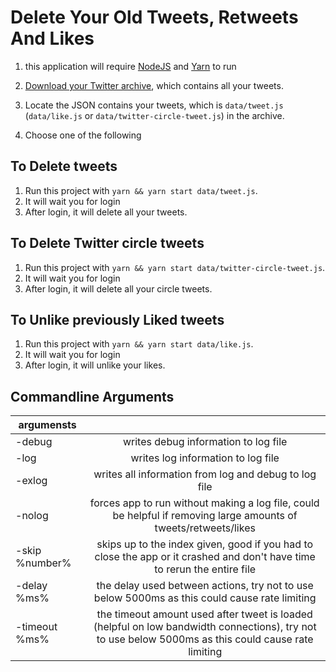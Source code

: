 # Delete Your Old Tweets, Retweets And Likes

1. this application will require [NodeJS](https://nodejs.org/en/download/current) and [Yarn](https://classic.yarnpkg.com/lang/en/docs/install/) to run
1. [Download your Twitter archive](https://twitter.com/settings/download_your_data), which contains all your tweets.
2. Locate the JSON contains your tweets, which is `data/tweet.js` (`data/like.js` or `data/twitter-circle-tweet.js`) in the archive.

3. Choose one of the following

## To Delete tweets
1. Run this project with `yarn && yarn start data/tweet.js`.
2. It will wait you for login
3. After login, it will delete all your tweets.

## To Delete Twitter circle tweets
1. Run this project with `yarn && yarn start data/twitter-circle-tweet.js`.
2. It will wait you for login
3. After login, it will delete all your circle tweets.


## To Unlike previously Liked tweets
1. Run this project with `yarn && yarn start data/like.js`.
2. It will wait you for login
3. After login, it will unlike your likes.


## Commandline Arguments

| argumensts  |  |
| ------------- |:-------------:|
| -debug     			| writes debug information to log file     |
| -log       			| writes log information to log file     |
| -exlog      			| writes all information from log and debug to log file     |
| -nolog      			| forces app to run without making a log file, could be helpful if removing large amounts of tweets/retweets/likes |
| -skip %number%        | skips up to the index given, good if you had to close the app or it crashed and don't have time to rerun the entire file |
| -delay %ms%       | the delay used between actions, try not to use below 5000ms as this could cause rate limiting |
| -timeout %ms%     | the timeout amount used after tweet is loaded (helpful on low bandwidth connections), try not to use below 5000ms as this could cause rate limiting |